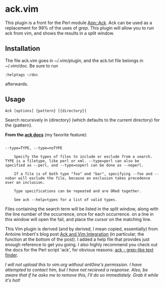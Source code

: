 # ack.vim #

This plugin is a front for the Perl module
[App::Ack](http://search.cpan.org/~petdance/ack/ack).  Ack can be used as a
replacement for 99% of the uses of _grep_.  This plugin will allow you to run
ack from vim, and shows the results in a split window.


## Installation ##

The file ack.vim goes in ~/.vim/plugin, and the ack.txt file belongs in ~/.vim/doc.  Be sure to run

    :helptags ~/doc

afterwards.


## Usage ##

    Ack [options] {pattern} [{directory}]

Search recursively in {directory} (which defaults to the current directory) for the {pattern}.

**From the [ack docs](http://search.cpan.org/~petdance/ack/ack)** (my favorite feature):

<pre><code>
--type=TYPE, --type=noTYPE

    Specify the types of files to include or exclude from a search. TYPE is a filetype, like perl or xml. --type=perl can also be specified as --perl, and --type=noperl can be done as --noperl.

    If a file is of both type "foo" and "bar", specifying --foo and --nobar will exclude the file, because an exclusion takes precedence over an inclusion.

    Type specifications can be repeated and are ORed together.

    See ack --help=types for a list of valid types.
</pre></code>

Files containing the search term will be listed in the split window, along with
the line number of the occurrence, once for each occurrence.  <Enter> on a line
in this window will open the fail, and place the cursor on the matching line.

This Vim plugin is derived (and by derived, I mean copied, essentially) from
Antoine Imbert's blog post [Ack and Vim
Integration](http://blog.ant0ine.com/2007/03/ack_and_vim_integration.html) (in
particular, the function at the bottom of the post).  I added a help file that
provides just enough reference to get you going.  I also highly recommend you
check out the docs for the Perl script 'ack', for obvious reasons: [ack -
grep-like text finder](http://search.cpan.org/~petdance/ack/ack).


_I will not upload this to vim.org without ant0ine's permission.  I have
attempted to contact him, but I have not recieved a response.  Also, be aware
that if he asks me to remove this, I'll do so immediately.  Grab it while it's
hot!_
